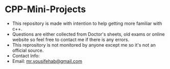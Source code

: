 # CPP-Mini-Projects

- This repository is made with intention to help getting more familiar with c++.
- Questions are either collected from Doctor's sheets, old exams or online website so feel free to contact me if there is any errors.
- This reprository is not monitored by anyone except me so it's not an official source.
- Contact Info:
- Email: mr.yousifehab@gmail.com
